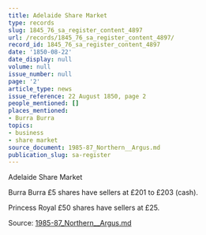 ```yaml
---
title: Adelaide Share Market
type: records
slug: 1845_76_sa_register_content_4897
url: /records/1845_76_sa_register_content_4897/
record_id: 1845_76_sa_register_content_4897
date: '1850-08-22'
date_display: null
volume: null
issue_number: null
page: '2'
article_type: news
issue_reference: 22 August 1850, page 2
people_mentioned: []
places_mentioned:
- Burra Burra
topics:
- business
- share market
source_document: 1985-87_Northern__Argus.md
publication_slug: sa-register
---
```


Adelaide Share Market

Burra Burra £5 shares have sellers at £201 to £203 (cash).

Princess Royal £50 shares have sellers at £25.

Source: [1985-87_Northern__Argus.md](/downloads/markdown/1985-87_Northern__Argus.md)
